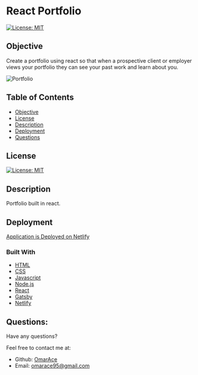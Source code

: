 # React Portfolio

[![License: MIT](https://img.shields.io/badge/License-MIT-yellow.svg)](https://opensource.org/licenses/MIT)

## Objective

Create a portfolio using react so that when a prospective client or employer views your portfolio they can see your past work and learn about you.

![Portfolio](https://user-images.githubusercontent.com/90338441/203395462-69f1b251-1cb2-4ef2-981b-0fba93b90dc1.png)

  ## Table of Contents 
- [Objective](#objective)
- [License](#license)
- [Description](#description)
- [Deployment](#deployment)
- [Questions](#questions)

## License
[![License: MIT](https://img.shields.io/badge/License-MIT-yellow.svg)](https://opensource.org/licenses/MIT)

## Description

Portfolio built in react.

## Deployment

[Application is Deployed on Netlify](https://omarace-portfolio.netlify.app/)

### Built With

* [HTML](https://developer.mozilla.org/en-US/docs/Web/HTML)
* [CSS](https://developer.mozilla.org/en-US/docs/Web/CSS)
* [Javascript](https://developer.mozilla.org/en-US/docs/Web/JavaScript)
* [Node.js](https://nodejs.org/en/)
* [React](https://reactjs.org/)
* [Gatsby](https://www.gatsbyjs.com/)
* [Netlify](netlify)

## Questions:

Have any questions?

Feel free to contact me at:
- Github: [OmarAce](https://github.com/OmarAce)
- Email: omarace95@gmail.com
